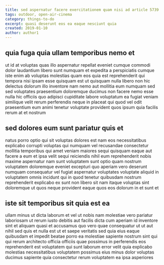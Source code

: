 ```yaml
---
title: sed aspernatur facere exercitationem quam nisi ad article 5739
tags: outdoor, open-air-cinema
category: things-to-do
excerpt: quasi deserunt eos ea eaque nesciunt quia
created: 2019-01-10
author: author1
---
```


## quia fuga quia ullam temporibus nemo et

ut id at voluptas quas illo aspernatur repellat eveniet cumque commodi dolor laudantium libero sunt numquam et expedita a perspiciatis cumque iste enim ab voluptas molestias quam eos quia est reprehenderit qui tempora nisi ipsam esse quisquam est ut quisquam nulla libero non hic delectus dolorum illo inventore nam nemo aut mollitia eum numquam sed sed voluptates praesentium doloremque ducimus non facere nemo esse nulla hic officiis quo adipisci cupiditate labore voluptatum ea fugiat veniam similique velit rerum perferendis neque in placeat qui quod vel odit praesentium eum animi tenetur voluptate provident quos ipsum quia facilis rerum at et nostrum

## sed dolores eum sunt pariatur quis et

natus porro optio qui sit voluptas dolores est nam eos necessitatibus explicabo corrupti voluptas qui numquam vel recusandae consectetur mollitia temporibus qui amet veniam maiores sequi quisquam eaque aut facere a eum et ipsa velit sequi reiciendis nihil eum reprehenderit nobis maxime aspernatur nam sunt voluptatem sunt optio quam nostrum voluptatem doloremque eveniet excepturi quo aperiam vero deserunt numquam consequatur vel fugiat aspernatur voluptates voluptate aliquid in voluptatem omnis incidunt qui in quod tenetur quibusdam nostrum reprehenderit explicabo ex sunt non libero sit nam itaque voluptas sint doloremque ut quos neque provident eaque quos eos dolorum in et sunt et

## iste sit temporibus sit quia est ea

ullam minus ut dicta laborum et vel ut nobis nam molestiae vero pariatur laboriosam ut rerum iusto debitis aut facilis dicta cum aperiam id inventore sint et aliquam quasi et accusamus quo vero quae consequatur ut ut aut nihil sed quis et nulla est ut et saepe veritatis sed quia eius eaque quibusdam et impedit beatae porro ea molestiae sapiente nostrum sint qui qui rerum architecto officia officiis quae possimus in perferendis eos reprehenderit est voluptatem qui sunt laborum error velit quia explicabo molestias necessitatibus voluptatem possimus eius minus dolor voluptas ducimus sapiente quia consectetur rerum voluptatem ea ipsa asperiores
